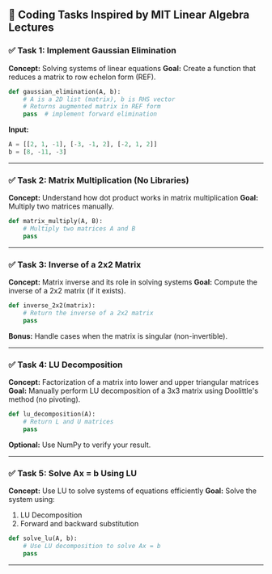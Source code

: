 
## 🔧 Coding Tasks Inspired by MIT Linear Algebra Lectures

### ✅ **Task 1: Implement Gaussian Elimination**

**Concept:** Solving systems of linear equations
**Goal:** Create a function that reduces a matrix to row echelon form (REF).

```python
def gaussian_elimination(A, b):
    # A is a 2D list (matrix), b is RHS vector
    # Returns augmented matrix in REF form
    pass  # implement forward elimination
```

**Input:**

```python
A = [[2, 1, -1], [-3, -1, 2], [-2, 1, 2]]
b = [8, -11, -3]
```

---

### ✅ **Task 2: Matrix Multiplication (No Libraries)**

**Concept:** Understand how dot product works in matrix multiplication
**Goal:** Multiply two matrices manually.

```python
def matrix_multiply(A, B):
    # Multiply two matrices A and B
    pass
```



---

### ✅ **Task 3: Inverse of a 2x2 Matrix**

**Concept:** Matrix inverse and its role in solving systems
**Goal:** Compute the inverse of a 2x2 matrix (if it exists).

```python
def inverse_2x2(matrix):
    # Return the inverse of a 2x2 matrix
    pass
```

**Bonus:** Handle cases when the matrix is singular (non-invertible).

---

### ✅ **Task 4: LU Decomposition**

**Concept:** Factorization of a matrix into lower and upper triangular matrices
**Goal:** Manually perform LU decomposition of a 3x3 matrix using Doolittle's method (no pivoting).

```python
def lu_decomposition(A):
    # Return L and U matrices
    pass
```

**Optional:** Use NumPy to verify your result.

---

### ✅ **Task 5: Solve Ax = b Using LU**

**Concept:** Use LU to solve systems of equations efficiently
**Goal:** Solve the system using:

1. LU Decomposition
2. Forward and backward substitution

```python
def solve_lu(A, b):
    # Use LU decomposition to solve Ax = b
    pass
```

---
